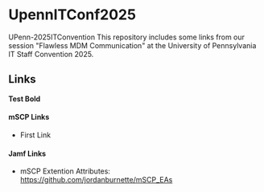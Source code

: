 # UpennITConf2025
UPenn-2025ITConvention
This repository includes some links from our session "Flawless MDM Communication" at the University of Pennsylvania IT Staff Convention 2025.

## Links

**Test Bold**

#### mSCP Links
- First Link

#### Jamf Links
- mSCP Extention Attributes: https://github.com/jordanburnette/mSCP_EAs
